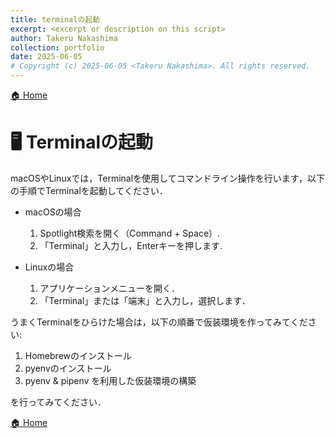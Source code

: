 ```yaml
---
title: terminalの起動
excerpt: <excerpt or description on this script>
author: Takeru Nakashima
collection: portfolio
date: 2025-06-05
# Copyright (c) 2025-06-05 <Takeru Nakashima>. All rights reserved.
---
```

[🏠 Home](environment.md)
# 🖥️ Terminalの起動
macOSやLinuxでは，Terminalを使用してコマンドライン操作を行います，以下の手順でTerminalを起動してください．

- macOSの場合

    1. Spotlight検索を開く（Command + Space）.
    2. 「Terminal」と入力し，Enterキーを押します.

- Linuxの場合

    1. アプリケーションメニューを開く．
    2. 「Terminal」または「端末」と入力し，選択します．


うまくTerminalをひらけた場合は，以下の順番で仮装環境を作ってみてください:

1. Homebrewのインストール 
2. pyenvのインストール
3. pyenv & pipenv を利用した仮装環境の構築

を行ってみてください．


[🏠 Home](environment.md)
